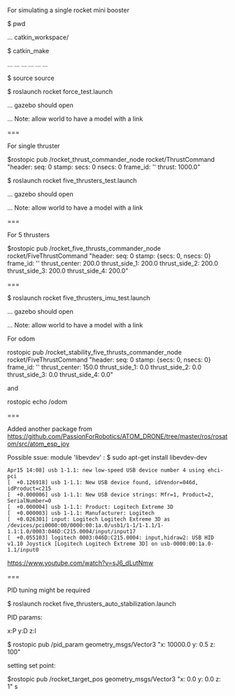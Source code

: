  For simulating a single rocket mini booster

$ pwd

... catkin_workspace/

$ catkin_make

... ...
... ...
... ...

$ source source

$ roslaunch rocket force_test.launch

... gazebo should open 

... Note: allow world to have a model with a link


===

For single thruster

$rostopic pub  /rocket_thrust_commander_node rocket/ThrustCommand "header:
  seq: 0
  stamp:
    secs: 0
    nsecs: 0
  frame_id: ''
thrust: 1000.0"


$ roslaunch rocket five_thrusters_test.launch 


... gazebo should open 

... Note: allow world to have a model with a link

===

For 5 thrusters 

$rostopic pub /rocket_five_thrusts_commander_node rocket/FiveThrustCommand "header:
  seq: 0
  stamp: {secs: 0, nsecs: 0}
  frame_id: ''
thrust_center: 200.0
thrust_side_1: 200.0
thrust_side_2: 200.0
thrust_side_3: 200.0
thrust_side_4: 200.0"

===

$ roslaunch rocket five_thrusters_imu_test.launch 

... gazebo should open 

... Note: allow world to have a model with a link


For odom

rostopic pub /rocket_stability_five_thrusts_commander_node rocket/FiveThrustCommand "header:
  seq: 0
  stamp: {secs: 0, nsecs: 0}
  frame_id: ''
thrust_center: 150.0
thrust_side_1: 0.0
thrust_side_2: 0.0
thrust_side_3: 0.0
thrust_side_4: 0.0" 

and 

rostopic echo /odom

===

Added another package from https://github.com/PassionForRobotics/ATOM_DRONE/tree/master/ros/rosatom/src/atom_esp_joy

Possible ssue: module 'libevdev' : $ sudo apt-get install libevdev-dev

```
Apr15 14:08] usb 1-1.1: new low-speed USB device number 4 using ehci-pci
[  +0.126918] usb 1-1.1: New USB device found, idVendor=046d, idProduct=c215
[  +0.000006] usb 1-1.1: New USB device strings: Mfr=1, Product=2, SerialNumber=0
[  +0.000004] usb 1-1.1: Product: Logitech Extreme 3D
[  +0.000003] usb 1-1.1: Manufacturer: Logitech
[  +0.026301] input: Logitech Logitech Extreme 3D as /devices/pci0000:00/0000:00:1a.0/usb1/1-1/1-1.1/1-1.1:1.0/0003:046D:C215.0004/input/input17
[  +0.055103] logitech 0003:046D:C215.0004: input,hidraw2: USB HID v1.10 Joystick [Logitech Logitech Extreme 3D] on usb-0000:00:1a.0-1.1/input0
```




https://www.youtube.com/watch?v=sJ6_dLutNmw

===

PID tuning might be required 

$ roslaunch rocket five_thrusters_auto_stabilization.launch 

PID params: 

x:P y:D z:I

$ rostopic pub /pid_param geometry_msgs/Vector3 "x: 10000.0
y: 0.5
z: 100" 

setting set point:

$rostopic pub /rocket_target_pos geometry_msgs/Vector3 "x: 0.0
y: 0.0
z: 1"
s
